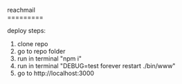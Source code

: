 reachmail <br />
========= <br />

deploy steps: <br />
1) clone repo <br />
2) go to repo folder <br />
3) run in terminal "npm i"<br />
4) run in terminal "DEBUG=test forever restart ./bin/www" <br />
5) go to http://localhost:3000 <br />
